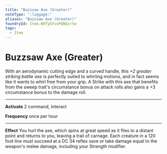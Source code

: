 ```yaml
---
title: "Buzzsaw Axe (Greater)"
noteType: ":luggage:"
aliases: "Buzzsaw Axe (Greater)"
foundryId: Item.NHTyGYvoPQNGxrtw
tags:
  - Item
---
```


# Buzzsaw Axe (Greater)

With an aerodynamic cutting edge and a curved handle, this _+2 greater striking battle axe_ is perfectly suited to whirling motions, and in fact seems like it wants to whirl free from your grip. A Strike with this axe that benefits from the sweep trait's circumstance bonus on attack rolls also gains a +3 circumstance bonus to the damage roll.

* * *

**Activate** 2 command, Interact

**Frequency** once per hour

* * *

**Effect** You hurl the axe, which spins at great speed as it flies to a distant point and returns to you, leaving a trail of carnage. Each creature in a 120 foot line must succeed at a DC 34 reflex save or take damage equal to the weapon's melee damage, including your Strength modifier.
